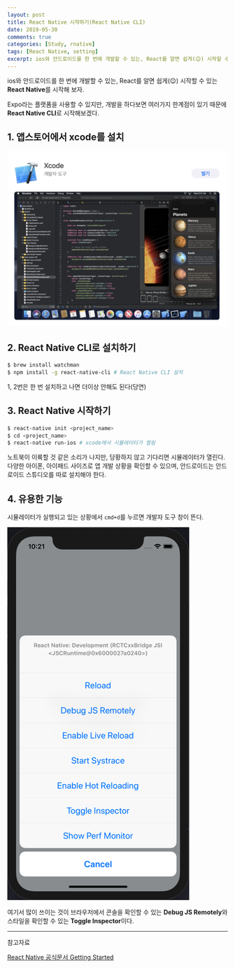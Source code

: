 ```yaml
---
layout: post
title: React Native 시작하기(React Native CLI)
date: 2019-05-30
comments: true
categories: [Study, rnative]
tags: [React Native, setting]
excerpt: ios와 안드로이드를 한 번에 개발할 수 있는, React를 알면 쉽게(😉) 시작할 수 있는 React Native를 시작해 보자.
---
```


ios와 안드로이드를 한 번에 개발할 수 있는, React를 알면 쉽게(😉) 시작할 수 있는 **React Native**를 시작해 보자.

Expo라는 플랫폼을 사용할 수 있지만, 개발을 하다보면 여러가지 한계점이 있기 때문에 **React Native CLI**로 시작해보겠다.

## 1. 앱스토어에서 xcode를 설치

![xcode](/images/xcode.png "xcode")

## 2. React Native CLI로 설치하기

```bash
$ brew install watchman
$ npm install -g react-native-cli # React Native CLI 설치
```

1, 2번은 한 번 설치하고 나면 더이상 안해도 된다(당연)

## 3. React Native 시작하기

```bash
$ react-native init <project_name>
$ cd <project_name>
$ react-native run-ios # xcode에서 시뮬레이터가 열림
```

노트북이 이륙할 것 같은 소리가 나지만, 당황하지 않고 기다리면 시뮬레이터가 열린다. 다양한 아이폰, 아이패드 사이즈로 앱 개발 상황을 확인할 수 있으며, 안드로이드는 안드로이드 스튜디오를 따로 설치해야 한다.

## 4. 유용한 기능

시뮬레이터가 실행되고 있는 상황에서 `cmd+d`를 누르면 개발자 도구 창이 뜬다.

![RN_개발자도구](/images/rn_dev.png "RN_개발자도구")

여기서 많이 쓰이는 것이 브라우저에서 콘솔을 확인할 수 있는 **Debug JS Remotely**와 스타일을 확인할 수 있는 **Toggle Inspector**이다.

---

<span class="reference">참고자료</span>

[React Native 공식문서 Getting Started](https://facebook.github.io/react-native/docs/getting-started)
